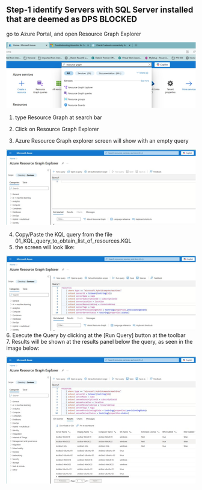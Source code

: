 ## Step-1 identify Servers with SQL Server installed that are deemed as DPS BLOCKED
go to Azure Portal, and open Resource Graph Explorer<br>

![Alt text](IMAGES/001_AzurePortal_OpenResourceGraph.jpg "Azure Portal")

1. type Resource Graph at search bar<br>
2. Click on Resource Graph Explorer<br>

3. Azure Resource Graph explorer screen will show with an empty query<br>

![Alt text](IMAGES/002_ResourceGraph_NewQuery.jpg "New Query")
<br>

4. Copy/Paste the KQL query from the file 01_KQL_query_to_obtain_list_of_resources.KQL<br>
5. the screen will look like:<br>

![Alt text](IMAGES/003_ResourceGraph_DPSQuery.jpg "KQL Query")
<br>
6. Execute the Query by clicking at the [Run Query] button at the toolbar<br>
7. Results will be shown at the results panel below the query, as seen in the image below:<br>

![Alt text](IMAGES/004_ResourceGraph_DPSQuer_Results.jpg "Query Results")
<br>

